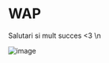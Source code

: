 # WAP
Salutari si mult succes <3 \n

![image](https://user-images.githubusercontent.com/71290628/167504744-96db86dd-eacf-4082-9b52-d4f422cf6765.png)
